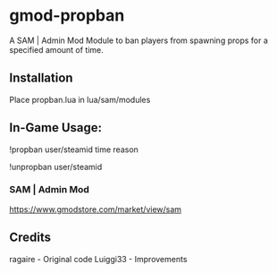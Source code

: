 # gmod-propban
A SAM | Admin Mod Module to ban players from spawning props for a specified amount of time.

## Installation
Place propban.lua in lua/sam/modules

## In-Game Usage:
!propban user/steamid time reason

!unpropban user/steamid

### SAM | Admin Mod
https://www.gmodstore.com/market/view/sam

## Credits
ragaire - Original code
Luiggi33 - Improvements
